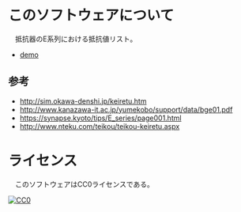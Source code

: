 # このソフトウェアについて

　抵抗器のE系列における抵抗値リスト。

* [demo](https://ytyaru.github.io/HTML.ElectronicWork.Register.List.20181107060000/)

## 参考

* http://sim.okawa-denshi.jp/keiretu.htm
* http://www.kanazawa-it.ac.jp/yumekobo/support/data/bge01.pdf
* https://synapse.kyoto/tips/E_series/page001.html
* http://www.nteku.com/teikou/teikou-keiretu.aspx

# ライセンス

　このソフトウェアはCC0ライセンスである。

[![CC0](http://i.creativecommons.org/p/zero/1.0/88x31.png "CC0")](http://creativecommons.org/publicdomain/zero/1.0/deed.ja)
